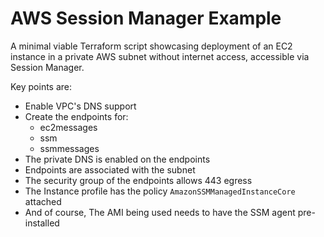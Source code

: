 # AWS Session Manager Example

A minimal viable Terraform script showcasing deployment of an EC2 instance in a private AWS subnet without internet access, accessible via Session Manager.

Key points are:

- Enable VPC's DNS support
- Create the endpoints for:
  - ec2messages
  - ssm
  - ssmmessages
- The private DNS is enabled on the endpoints
- Endpoints are associated with the subnet
- The security group of the endpoints allows 443 egress
- The Instance profile has the policy `AmazonSSMManagedInstanceCore` attached
- And of course, The AMI being used needs to have the SSM agent pre-installed
